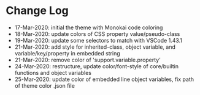 # Change Log

- 17-Mar-2020: initial the theme with Monokai code coloring
- 18-Mar-2020: update colors of CSS property value/pseudo-class
- 19-Mar-2020: update some selectors to match with VSCode 1.43.1
- 21-Mar-2020: add style for inherited-class, object variable, and variable/key/property in embedded string
- 21-Mar-2020: remove color of 'support.variable.property'
- 24-Mar-2020: restructure, update color/font-style of core/builtin functions and object variables
- 25-Mar-2020: update color of embedded line object variables, fix path of theme color .json file
